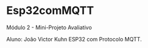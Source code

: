 # Esp32comMQTT
Módulo 2 - Mini-Projeto Avaliativo

Aluno: João Victor Kuhn
ESP32 com Protocolo MQTT.
